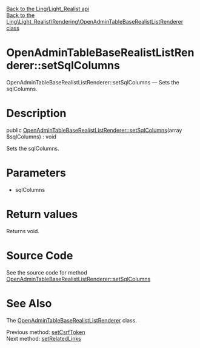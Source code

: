 [Back to the Ling/Light_Realist api](https://github.com/lingtalfi/Light_Realist/blob/master/doc/api/Ling/Light_Realist.md)<br>
[Back to the Ling\Light_Realist\Rendering\OpenAdminTableBaseRealistListRenderer class](https://github.com/lingtalfi/Light_Realist/blob/master/doc/api/Ling/Light_Realist/Rendering/OpenAdminTableBaseRealistListRenderer.md)


OpenAdminTableBaseRealistListRenderer::setSqlColumns
================



OpenAdminTableBaseRealistListRenderer::setSqlColumns — Sets the sqlColumns.




Description
================


public [OpenAdminTableBaseRealistListRenderer::setSqlColumns](https://github.com/lingtalfi/Light_Realist/blob/master/doc/api/Ling/Light_Realist/Rendering/OpenAdminTableBaseRealistListRenderer/setSqlColumns.md)(array $sqlColumns) : void




Sets the sqlColumns.




Parameters
================


- sqlColumns

    


Return values
================

Returns void.








Source Code
===========
See the source code for method [OpenAdminTableBaseRealistListRenderer::setSqlColumns](https://github.com/lingtalfi/Light_Realist/blob/master/Rendering/OpenAdminTableBaseRealistListRenderer.php#L340-L343)


See Also
================

The [OpenAdminTableBaseRealistListRenderer](https://github.com/lingtalfi/Light_Realist/blob/master/doc/api/Ling/Light_Realist/Rendering/OpenAdminTableBaseRealistListRenderer.md) class.

Previous method: [setCsrfToken](https://github.com/lingtalfi/Light_Realist/blob/master/doc/api/Ling/Light_Realist/Rendering/OpenAdminTableBaseRealistListRenderer/setCsrfToken.md)<br>Next method: [setRelatedLinks](https://github.com/lingtalfi/Light_Realist/blob/master/doc/api/Ling/Light_Realist/Rendering/OpenAdminTableBaseRealistListRenderer/setRelatedLinks.md)<br>

